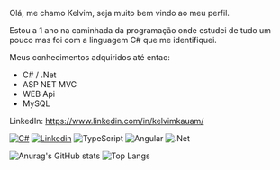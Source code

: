 Olá, me chamo Kelvim, seja muito bem vindo ao meu perfil. 


Estou a 1 ano na caminhada da programação onde estudei de tudo um pouco mas foi com a linguagem C# que me identifiquei.

Meus conhecimentos adquiridos até entao:

* C# / .Net
* ASP NET MVC
* WEB Api
* MySQL

LinkedIn:
https://www.linkedin.com/in/kelvimkauam/

[![C#](https://img.shields.io/badge/c%23-%23239120.svg?style=for-the-badge&logo=c-sharp&logoColor=white)](https://linkedin.com/in/kelvimkauam)
[![Linkedin](https://img.shields.io/badge/linkedin-%230077B5.svg?style=for-the-badge&logo=linkedin&logoColor=white)](https://linkedin.com/in/kelvimkauam)
![TypeScript](https://img.shields.io/badge/typescript-%23007ACC.svg?style=for-the-badge&logo=typescript&logoColor=white)
![Angular](https://img.shields.io/badge/angular-%23DD0031.svg?style=for-the-badge&logo=angular&logoColor=white)
![.Net](https://img.shields.io/badge/.NET-5C2D91?style=for-the-badge&logo=.net&logoColor=white)

![Anurag's GitHub stats](https://github-readme-stats.vercel.app/api?username=oGrandeK&show_icons=true&theme=blue-green&hide=contribs&)
![Top Langs](https://github-readme-stats.vercel.app/api/top-langs/?username=oGrandeK&layout=compact&theme=blue-green)
